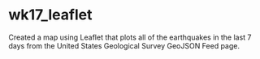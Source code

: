 # wk17_leaflet
Created a map using Leaflet that plots all of the earthquakes in the last 7 days from the United States Geological Survey GeoJSON Feed page.

